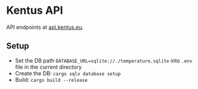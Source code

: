 # Kentus API

API endpoints at [api.kentus.eu](https://api.kentus.eu).

## Setup

- Set the DB path `DATABASE_URL=sqlite://./temperature.sqlite` into `.env` file in the current directory
- Create the DB: `cargo sqlx database setup`
- Build: `cargo build --release`
